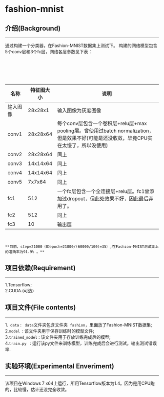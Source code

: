 # fashion-mnist
## 介绍(Background)
------
通过构建一个分类器，在Fashion-MNIST数据集上测试下。
构建的网络模型包含5个conv层和3个fc层，网络各层参数见下表：
<br>
<table>
<thead><tr><th>名称</th><th>特征图大小</th><th>说明</th></tr></thead>
        <tr>
            <td>输入图像</td>
            <td>28x28x1</td>
            <td>输入图像为灰度图像</td>
        </tr>
         <tr>
            <td>conv1</td>
            <td>28x28x64</td>
            <td>每个conv层包含一个卷积层+relu层+max pooling层。曾使用过batch normalization，但是效果不好(可能是还没收敛，毕竟CPU实在太慢了，所以没使用)</td>
        </tr>
         <tr>
            <td>conv2</td>
            <td>28x28x64</td>
            <td>同上</td>
        </tr>
         <tr>
            <td>conv3</td>
            <td>14x14x64</td>
            <td>同上</td>
        </tr>
         <tr>
            <td>conv4</td>
            <td>14x14x64</td>
            <td>同上</td>
        </tr>
         <tr>
            <td>conv5</td>
            <td>7x7x64</td>
            <td>同上</td>
        </tr>
          <tr>
            <td>fc1</td>
            <td>512</td>
            <td>一个fc层包含一个全连接层+relu层。fc1曾添加过dropout，但此处效果不好，因此最后弃用了。</td>
        </tr>
          <tr>
            <td>fc2</td>
            <td>512</td>
            <td>同上</td>
        </tr>
          <tr>
            <td>fc3</td>
            <td>10</td>
            <td>输出层</td>
        </tr>
</table>
<br>

`**目前，step=21000（即epoch=21000/(60000/100)=35）,在Fashion-MNIST测试集上的准确率为91.9% 。**`

## 项目依赖(Requirement)
-----

1.Tensorflow;<br>
2.CUDA.(可选)<br>

## 项目文件(File contents)
-----

1.` data` : ` data`文件夹包含文件夹` fashion`，里面放了Fashion-MNIST数据集;<br>
2.`model `: 该文件夹用于保存训练时的模型文件;<br>
3.`trained_model` : 该文件夹用于存放训练完成后的模型;<br>
4.`train.py ` : 运行该py文件来训练模型，训练完成后会进行测试，输出测试错误率.<br>

## 实验环境(Experimental Enveriment)
-----
该项目在Windows 7 x64上运行，所用Tensorflow版本为1.4。因为是用CPU跑的，比较慢，估计还没完全收敛。
